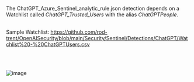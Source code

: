 The ChatGPT_Azure_Sentinel_analytic_rule.json detection depends on a Watchlist called <i>ChatGPT_Trusted_Users</i> with the alias <i>ChatGPTPeople</i>.<Br><br>

Sample Watchlist: https://github.com/rod-trent/OpenAISecurity/blob/main/Security/Sentinel/Detections/ChatGPT/Watchlist%20-%20ChatGPTUsers.csv
  
  <br><br>
  
 
![image](https://github.com/rod-trent/OpenAISecurity/blob/main/Security/Sentinel/Detections/ChatGPT/chatgptai.png)
